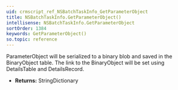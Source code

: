 ```yaml
---
uid: crmscript_ref_NSBatchTaskInfo_GetParameterObject
title: NSBatchTaskInfo.GetParameterObject()
intellisense: NSBatchTaskInfo.GetParameterObject
sortOrder: 1384
keywords: GetParameterObject()
so.topic: reference
---
```



ParameterObject will be serialized to a binary blob and saved in the BinaryObject table. The link to the BinaryObject will be set using DetailsTable and DetailsRecord.



* **Returns:** StringDictionary


